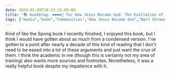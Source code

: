 ```yaml
---
date: 2024-01-09T18:23:22-05:00
title: "📚 bookblog: ❤️❤️❤️❤️🖤 for How Jesus Became God: The Exaltation of a Jewish Preacher from Galilee, by Bart Ehrman"
tags: ["media","book","Communities","How Jesus Became God","Bart Ehrman","Jesus Christ","Christology","audiobooks"]
---
```


Kind of like the Spong book I recently finished, I enjoyed this book, but I think I would have gotten about as much from a condensed version. I've gotten to a point after nearly a decade of this kind of reading that I don't need to be eased into a lot of these arguments and just want the crux of them. I think the academic in me (though this is certainly not my area of training) also wants more sources and footnotes. Nonetheless, it was a really helpful book despite my impatience with it.